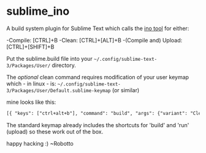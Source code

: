 sublime_ino
===========

A build system plugin for Sublime Text which calls the [ino tool](http://inotool.org/) for either:

-Compile: [CTRL]+B
-Clean: [CTRL]+[ALT]+B
-(Compile and) Upload: [CTRL]+[SHIFT]+B

Put the sublime.build file into your `~/.config/sublime-text-3/Packages/User/` directory.

The _optional_ clean command requires modification of your user keymap which - in linux - is: `~/.config/sublime-text-3/Packages/User/Default.sublime-keymap` (or similar)

mine looks like this:
```xml
[{ "keys": ["ctrl+alt+b"], "command": "build", "args": {"variant": "Clean"} }]
```

The standard keymap already includes the shortcuts for 'build' and 'run' (upload) so these work out of the box.

happy hacking :)
~Robotto